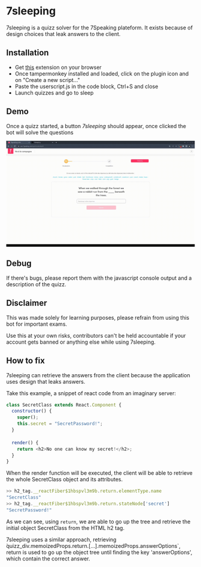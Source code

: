 # 7sleeping

7sleeping is a quizz solver for the 7Speaking plateform. It exists because of design choices that leak answers to the client.

## Installation

- Get [this](https://www.tampermonkey.net/) extension on your browser
- Once tampermonkey installed and loaded, click on the plugin icon and on "Create a new script..."
- Paste the userscript.js in the code block, Ctrl+S and close
- Launch quizzes and go to sleep

## Demo

Once a quizz started, a button *7sleeping* should appear, once clicked the bot will solve the questions

![](./demo.gif)


## Debug

If there's bugs, please report them with the javascript console output and a description of the quizz. 

## Disclaimer

This was made solely for learning purposes, please refrain from using this bot for important exams.

Use this at your own risks, contributors can't be held accountable if your account gets banned or anything else while using 7sleeping.


## How to fix

7sleeping can retrieve the answers from the client because the application uses design that leaks answers.

Take this example, a snippet of react code from an imaginary server:
```javascript
class SecretClass extends React.Component {
  constructor() {
    super();
    this.secret = "SecretPassword!";
  }

  render() {
    return <h2>No one can know my secret!</h2>;
  }
}
```

When the render function will be executed, the client will be able to retrieve the whole SecretClass object and its attributes.
```javascript
>> h2_tag.__reactFiber$1hbspvl3m9b.return.elementType.name
"SecretClass" 
>> h2_tag.__reactFiber$1hbspvl3m9b.return.stateNode['secret']
"SecretPassword!" 
```

As we can see, using `return`, we are able to go up the tree and retrieve the initial object SecretClass from the HTML h2 tag.


7sleeping uses a similar approach, retrieving  ̀quizz_div.memoizedProps.return.[...].memoizedProps.answerOptions`, return is used to go up the object tree until finding the key 'answerOptions', which contain the correct answer.


